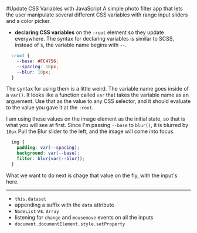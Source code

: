 #Update CSS Variables with JavaScript
A simple photo filter app that lets the user manipulate several different CSS variables with range input sliders and a color picker. 

* **declaring CSS variables** on the `:root` element so they update everywhere. The syntax for declaring variables is similar to SCSS, instead of `$`, the variable name begins with `--`.

```css
  :root {
    --base: #FC4756;
    --spacing: 10px;
    --blur: 10px;
  }
```

The syntax for using them is a little weird. The variable name goes inside of a `var()`. It looks like a function called `var` that takes the variable name as an arguement. Use that as the value to any CSS selector, and it should evaluate to the value you gave it at the `:root`.

I am using these values on the image element as the initial state, so that is what you will see at first. Since I'm passing `--base` to `blur()`, it is blurred by `10px` Pull the Blur slider to the left, and the image will come into focus.

```css
  img {
    padding: var(--spacing);
    background: var(--base);
    filter: blur(var(--blur));
  }
```

What we want to do next is chage that value on the fly, with the input's here.

___

* `this.dataset`
* appending a suffix with the `data` attribute
* `NodeList` vs. `Array`
* listening for `change` and `mousemove` events on all the inputs
* `document.documentElement.style.setProperty`
